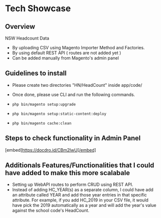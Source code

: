 # Tech Showcase

## Overview

NSW Headcount Data

* By uploading CSV using Magento Importer Method and Factories.
* By using default REST API ( routes are not added yet )
* Can be added manually from Magento's admin panel

## Guidelines to install

* Please create two directories "HN/HeadCount" inside app/code/ 
* Once done, please use CLI and run the following commands.

* <code>php bin/magento setup:upgrade</code>
* <code>php bin/magento setup:static-content:deploy</code>
* <code>php bin/magento cache:clean</code>

## Steps to check functionality in Admin Panel

[embed]https://docdro.id/CBm2IwU[/embed]

## Additionals Features/Functionalities that I could have added to make this more scalabale

* Setting up WebAPI routes to perform CRUD using REST API.
* Instead of adding HC_YEAR(s) as a separate column, I could have add an attribute called YEAR and add those year entries in that specific attribute. For example, if you add HC_2019 in your CSV file, it would have pick the 2019 automatically as a year and will add the year's value against the school code's HeadCount.